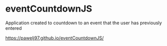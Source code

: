 # eventCountdownJS
Application created to countdown to an event that the user has previously entered


https://pawelj97.github.io/eventCountdownJS/

